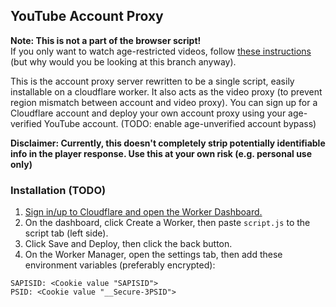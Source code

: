 ## YouTube Account Proxy

<b>Note: This is not a part of the browser script!</b>
<br>If you only want to watch age-restricted videos, follow <a href="https://github.com/zerodytrash/Simple-YouTube-Age-Restriction-Bypass#installation">these instructions</a> (but why would you be looking at this branch anyway)</a>.

This is the account proxy server rewritten to be a single script, easily installable on a cloudflare worker. It also acts as the video proxy (to prevent region mismatch between account and video proxy). You can sign up for a Cloudflare account and deploy your own account proxy using your age-verified YouTube account. (TODO: enable age-unverified account bypass)

<b>Disclaimer: Currently, this doesn't completely strip potentially identifiable info in the player response. Use this at your own risk (e.g. personal use only)</b>

### Installation (TODO)
1. <a href="https://dash.cloudflare.com/?to=/:account/workers">Sign in/up to Cloudflare and open the Worker Dashboard.</a>
2. On the dashboard, click Create a Worker, then paste `script.js` to the script tab (left side).
3. Click Save and Deploy, then click the back button.
4. On the Worker Manager, open the settings tab, then add these environment variables (preferably encrypted):

````
SAPISID: <Cookie value "SAPISID">
PSID: <Cookie value "__Secure-3PSID">
````
